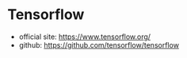# Tensorflow

- official site: https://www.tensorflow.org/
- github: https://github.com/tensorflow/tensorflow
